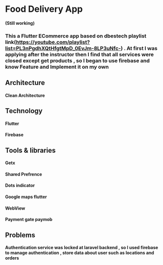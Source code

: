 # Food Delivery App 

#### (Still working)
### This a Flutter ECommerce app based on dbestech playlist link(https://youtube.com/playlist?list=PL3nPgdhXQtHfgtMpD_0EvJm-8LP3uNfc-) . At first I was applying after the instructor then I find that all services were closed except get products , so I began to use firebase and know Feature and Implement it on my own 

## Architecture 
#### Clean Architecture

## Technology
#### Flutter
#### Firebase

## Tools & libraries
#### Getx  
#### Shared Prefrence 
#### Dots indicator 
#### Google maps flutter
#### WebView
#### Payment gate paymob


## Problems
#### Authentication service was locked at laravel backend , so I used firebase to manage authentication , store data about user such as locations and orders
